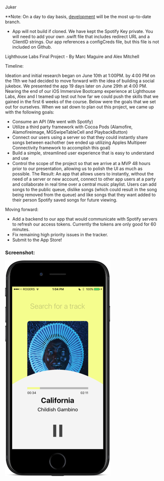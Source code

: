 Juker

[development]: https://github.com/marc-maguire/Juke/tree/development
**Note: On a day to day basis, [development] will be the most up-to-date branch.
- App will not build if cloned. We have kept the Spotify Key private. You will need to add your own .swift file that includes redirect URL and a ClientID strings. Our app references a configCreds file, but this file is not included on Github.

Lighthouse Labs Final Project - By Marc Maguire and Alex Mitchell

Timeline:

Ideation and initial research began on June 10th at 1:00PM.
by 4:00 PM on the 11th we had decided to move forward with the idea of building a social jukebox.
We presented the app 19 days later on June 29th at 4:00 PM.
Nearing the end of our iOS Immersive Bootcamp experience at Lighthouse Labs, Alex and I teamed up test out how far we could push the skills
that we gained in the first 6 weeks of the course. Below were the goals that we set out for ourselves.
 When we sat down to plan out this project, we came up with the following goals:

- Consume an API (We went with Spotify)
- Utilize a third party framework with Cocoa Pods (Alamofire, Alamofireimage, MGSwipeTableCell and PlaybackButton)
- Connect our users using a server so that they could instantly share songs between eachother (we ended up utilizing Apples
  Multipeer Connectivity framework to accomplish this goal)
- Build a simple, streamlined user experience that is easy to understand and use
- Control the scope of the project so that we arrive at a MVP 48 hours prior to our presentation, allowing us to polish the UI 
  as much as possible.
The Result:  An app that allows users to instantly, without the need of a server or new account, connect to other app users at
a party and collaborate in real time over a central music playlist. Users can add songs to the public queue, dislike songs (which
could result in the song being removed from the queue) and like songs that they want added to their person Spotify saved songs 
for future viewing.

Moving forward:

- Add a backend to our app that would communicate with Spotify servers to refresh our access tokens. Currently the tokens are
  only good for 60 minutes.
- Fix remaining high priority issues in the tracker.
- Submit to the App Store!

### Screenshot:
![screenshot](Juker/screenshot/juker_screenshot.png)
